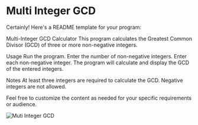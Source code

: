 # Multi Integer GCD


Certainly! Here's a README template for your program:

Multi-Integer GCD Calculator
This program calculates the Greatest Common Divisor (GCD) of three or more non-negative integers.

Usage
Run the program.
Enter the number of non-negative integers.
Enter each non-negative integer.
The program will calculate and display the GCD of the entered integers.

Notes
At least three integers are required to calculate the GCD.
Negative integers are not allowed.

Feel free to customize the content as needed for your specific requirements or audience.

![Muti Integer GCD](https://github.com/ReuAzel181/Multi-Integer-GCD/blob/main/image.png)

